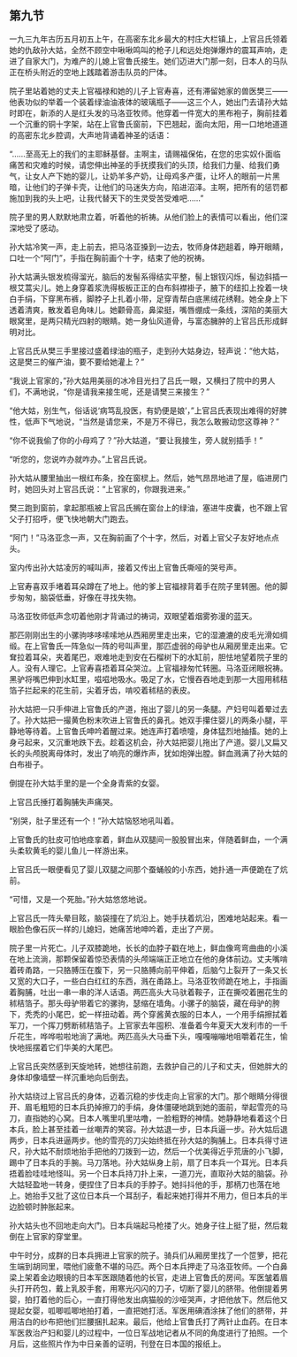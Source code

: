    

## 第九节

一九三九年古历五月初五上午，在高密东北乡最大的村庄大栏镇上，上官吕氏领着她的仇敌孙大姑，全然不顾空中啾啾鸣叫的枪子儿和远处炮弹爆炸的震耳声响，走进了自家大门，为难产的儿媳上官鲁氏接生。她们迈进大门那一刻，日本人的马队正在桥头附近的空地上践踏着游击队员的尸体。

院子里站着她的丈夫上官福禄和她的儿子上官寿喜，还有滞留她家的兽医樊三——他表功似的举着一个装着绿油油液体的玻璃瓶子——这三个人，她出门去请孙大姑时即在，新添的人是红头发的马洛亚牧师。他穿着一件宽大的黑布袍子，胸前挂着一个沉重的铜十字架，站在上官鲁氏窗前，下巴翘起，面向太阳，用一口地地道道的高密东北乡腔调，大声地背诵着神圣的话语：

“……至高无上的我们的主耶稣基督。主啊主，请赐福保佑，在您的忠实奴仆面临痛苦和灾难的时候，请您伸出神圣的手抚摸我们的头顶，给我们力量、给我们勇气，让女人产下她的婴儿，让奶羊多产奶，让母鸡多产蛋，让坏人的眼前一片黑暗，让他们的子弹卡壳，让他们的马迷失方向，陷进沼泽。主啊，把所有的惩罚都施加到我的头上吧，让我代替天下的生灵受苦受难吧……”

院子里的男人默默地肃立着，听着他的祈祷。从他们脸上的表情可以看出，他们深深地受了感动。

孙大姑冷笑一声，走上前去，把马洛亚搡到一边去，牧师身体趔趄着，睁开眼睛，口吐一个“阿门”，手指在胸前画个十字，结束了他的祝祷。

孙大姑满头银发梳得溜光，脑后的发髻系得结实平整，髻上银钗闪烁，髻边斜插一根艾蒿尖儿。她上身穿着浆洗得板板正正的白布斜襟褂子，腋下的纽扣上拴着一块白手绢，下穿黑布裤，脚脖子上扎着小带，足穿青帮白底黑绒花绣鞋。她全身上下透着清爽，散发着皂角味儿。她颧骨高，鼻梁挺，嘴唇绷成一条线，深陷的美丽大眼窝里，是两只精光四射的眼睛。她一身仙风道骨，与富态臃肿的上官吕氏形成鲜明对比。

上官吕氏从樊三手里接过盛着绿油的瓶子，走到孙大姑身边，轻声说：“他大姑，这是樊三的催产油，要不要给她灌上？”

“我说上官家的，”孙大姑用美丽的冰冷目光扫了吕氏一眼，又横扫了院中的男人们，不满地说，“你是请我来接生呢，还是请樊三来接生？”

“他大姑，别生气，俗话说‘病笃乱投医，有奶便是娘’，”上官吕氏表现出难得的好脾性，低声下气地说，“当然是请您来，不是万不得已，我怎么敢搬动您这尊神？”

“你不说我偷了你的小母鸡了？”孙大姑道，“要让我接生，旁人就别插手！”

“听您的，您说咋办就咋办。”上官吕氏说。

孙大姑从腰里抽出一根红布条，拴在窗棂上。然后，她气昂昂地进了屋，临进房门时，她回头对上官吕氏说：“上官家的，你跟我进来。”

樊三跑到窗前，拿起那瓶被上官吕氏搁在窗台上的绿油，塞进牛皮囊，也不跟上官父子打招呼，便飞快地朝大门跑去。

“阿门！”马洛亚念一声，又在胸前画了个十字，然后，对着上官父子友好地点点头。

室内传出孙大姑凌厉的喊叫声，接着又传出上官鲁氏嘶哑的哭号声。

上官寿喜双手堵着耳朵蹲在了地上。他的爹上官福禄背着手在院子里转圈。他的脚步匆匆，脑袋低垂，好像在寻找失物。

马洛亚牧师低声念叨着他刚才背诵过的祷词，双眼望着烟雾弥漫的蓝天。

那匹刚刚出生的小骡驹哆哆嗦嗦地从西厢房里走出来，它的湿漉漉的皮毛光滑如绸缎。在上官鲁氏一阵急似一阵的号叫声里，那匹虚弱的母驴也从厢房里走出来。它耷拉着耳朵，夹着尾巴，艰难地走到安在石榴树下的水缸前，胆怯地望着院子里的人。没有人理它。上官寿喜捂着耳朵哭泣。上官福禄匆忙转圈。马洛亚闭眼祝祷。黑驴将嘴巴伸到水缸里，嗞嗞地吸水。吸足了水，它慢吞吞地走到那一大囤用秫秸箔子拦起来的花生前，尖着牙齿，啃咬着秫秸的表皮。

孙大姑把一只手伸进上官鲁氏的产道，拖出了婴儿的另一条腿。产妇号叫着晕过去了。孙大姑把一撮黄色粉末吹进上官鲁氏的鼻孔。她双手攥住婴儿的两条小腿，平静地等待着。上官鲁氏呻吟着醒过来。她连声打着喷嚏，身体猛烈地抽搐。她的上身弓起来，又沉重地跌下去。趁着这机会，孙大姑把婴儿拖出了产道。婴儿又扁又长的头颅脱离母体时，发出了响亮的爆炸声，犹如炮弹出膛。鲜血溅满了孙大姑的白布褂子。

倒提在孙大姑手里的是一个全身青紫的女婴。

上官吕氏捶打着胸脯失声痛哭。

“别哭，肚子里还有一个！”孙大姑恼怒地吼叫着。

上官鲁氏的肚皮可怕地痉挛着，鲜血从双腿间一股股冒出来，伴随着鲜血，一个满头柔软黄毛的婴儿鱼儿一样游出来。

上官吕氏一眼便看见了婴儿双腿之间那个蚕蛹般的小东西，她扑通一声便跪在了炕前。

“可惜，又是一个死胎。”孙大姑悠悠地说。

上官吕氏一阵头晕目眩，脑袋撞在了炕沿上。她手扶着炕沿，困难地站起来。看一眼脸色像石灰一样的儿媳妇，她痛苦地呻吟着，走出了产房。

院子里一片死亡。儿子双膝跪地，长长的血脖子戳在地上，鲜血像弯弯曲曲的小溪在地上流淌，那颗保留着惊恐表情的头颅端端正正地立在他的身体前边。丈夫嘴啃着砖甬路，一只胳膊压在腹下，另一只胳膊向前平伸着，后脑勺上裂开了一条又长又宽的大口子，一些白白红红的东西，溅在甬路上。马洛亚牧师跪在地上，手指画着胸脯，吐出一串一串的洋人话语。两匹高头大马驮着鞍子，正在撕咬着圈花生的秫秸箔子。那头母驴带着它的骡驹，瑟缩在墙角。小骡子的脑袋，藏在母驴的胯下，秃秃的小尾巴，蛇一样扭动着。两个穿酱黄衣服的日本人，一个用手绢擦拭着军刀，一个挥刀劈断秫秸箔子。上官家去年囤积、准备着今年夏天大发利市的一千斤花生，哗哗啦啦地淌了满地。两匹高头大马垂下头，嘎嘎嘣嘣地咀嚼着花生，愉快地摇摆着它们华美的大尾巴。

上官吕氏突然感到天旋地转，她想往前跑，去救护自己的儿子和丈夫，但她胖大的身体却像墙壁一样沉重地向后倒去。

孙大姑绕过上官吕氏的身体，迈着沉稳的步伐走向上官家的大门。那个眼睛分得很开、眉毛粗短的日本兵扔掉擦刀的手绢，身体僵硬地跳到她的面前，举起雪亮的马刀，直指她的心窝。日本人嘴里叽里咕噜，一脸粗野的神情。她静静地看着这个日本兵，脸上甚至挂着一丝嘲弄的笑容。孙大姑退一步，日本兵逼一步。孙大姑后退两步，日本兵进逼两步。他的雪亮的刀尖始终抵在孙大姑的胸脯上。日本兵得寸进尺，孙大姑不耐烦地抬手把他的刀拨到一边，然后一个优美得近乎荒唐的小飞脚，踢中了日本兵的手腕。马刀落地。孙大姑纵身上前，扇了日本兵一个耳光。日本兵捂着脸哇哇地怪叫。另一个日本兵持刀扑上来，一道刀光，直取孙大姑的脑袋。孙大姑轻盈地一转身，便捏住了日本兵的手脖子。她抖抖他的手，那柄刀也落在地上。她抬手又批了这位日本兵一个耳刮子，看起来她打得并不用力，但日本兵的半边脸顿时肿胀起来。

孙大姑头也不回地走向大门。日本兵端起马枪搂了火。她身子往上挺了挺，然后栽倒在上官家的穿堂里。

中午时分，成群的日本兵拥进上官家的院子。骑兵们从厢房里找了一个笸箩，把花生端到胡同里，喂他们疲惫不堪的马匹。两个日本兵押走了马洛亚牧师。一个白鼻梁上架着金边眼镜的日本军医跟随着他的长官，走进上官鲁氏的房间。军医皱着眉头打开药包，戴上乳胶手套，用寒光闪闪的刀子，切断了婴儿的脐带。他倒提着男婴，拍打着他的后心，一直打得他发出病猫般的沙哑哭声，才把他放下。然后他又提起女婴，呱唧呱唧地拍打着，一直把她打活。军医用碘酒涂抹了他们的脐带，并用洁白的纱布把他们拦腰捆扎起来。最后，他给上官鲁氏打了两针止血药。在日本军医救治产妇和婴儿的过程中，一位日军战地记者从不同的角度进行了拍照。一个月后，这些照片作为中日亲善的证明，刊登在日本国的报纸上。